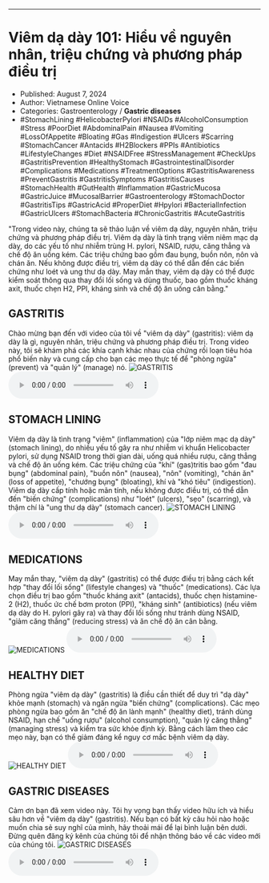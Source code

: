 
---

# Viêm dạ dày 101: Hiểu về nguyên nhân, triệu chứng và phương pháp điều trị

- Published: August 7, 2024
- Author: Vietnamese Online Voice
- Categories: Gastroenterology / **Gastric diseases**
- #StomachLining #HelicobacterPylori #NSAIDs #AlcoholConsumption #Stress #PoorDiet #AbdominalPain #Nausea #Vomiting #LossOfAppetite #Bloating #Gas #Indigestion #Ulcers #Scarring #StomachCancer #Antacids #H2Blockers #PPIs #Antibiotics #LifestyleChanges #Diet #NSAIDFree #StressManagement #CheckUps #GastritisPrevention #HealthyStomach #GastrointestinalDisorder #Complications #Medications #TreatmentOptions #GastritisAwareness #PreventGastritis #GastritisSymptoms #GastritisCauses #StomachHealth #GutHealth #Inflammation #GastricMucosa #GastricJuice #MucosalBarrier #Gastroenterology #StomachDoctor #GastritisTips #GastricAcid #ProperDiet #Hpylori #BacterialInfection #GastricUlcers #StomachBacteria #ChronicGastritis #AcuteGastritis

"Trong video này, chúng ta sẽ thảo luận về viêm dạ dày, nguyên nhân, triệu chứng và phương pháp điều trị. Viêm dạ dày là tình trạng viêm niêm mạc dạ dày, do các yếu tố như nhiễm trùng H. pylori, NSAID, rượu, căng thẳng và chế độ ăn uống kém. Các triệu chứng bao gồm đau bụng, buồn nôn, nôn và chán ăn. Nếu không được điều trị, viêm dạ dày có thể dẫn đến các biến chứng như loét và ung thư dạ dày. May mắn thay, viêm dạ dày có thể được kiểm soát thông qua thay đổi lối sống và dùng thuốc, bao gồm thuốc kháng axit, thuốc chẹn H2, PPI, kháng sinh và chế độ ăn uống cân bằng."


## GASTRITIS

Chào mừng bạn đến với video của tôi về "viêm dạ dày" (gastritis): viêm dạ dày là gì, nguyên nhân, triệu chứng và phương pháp điều trị. Trong video này, tôi sẽ khám phá các khía cạnh khác nhau của chứng rối loạn tiêu hóa phổ biến này và cung cấp cho bạn các mẹo thực tế để "phòng ngừa" (prevent) và "quản lý" (manage) nó.
![GASTRITIS](https://http-archiver-apis-production-80.schnworks.com/storage/images/transitions/2024-08-07/transition--772816364-Montserrat-Regular-512DA8.jpg)
<audio controls>
    <source src="https://http-archiver-apis-production-80.schnworks.com/storage/storage/audio/file-15571546529.mp3" type="audio/mpeg">
</audio>



## STOMACH LINING

Viêm dạ dày là tình trạng "viêm" (inflammation) của "lớp niêm mạc dạ dày" (stomach lining), do nhiều yếu tố gây ra như nhiễm vi khuẩn Helicobacter pylori, sử dụng NSAID trong thời gian dài, uống quá nhiều rượu, căng thẳng và chế độ ăn uống kém. Các triệu chứng của "khí" (gas)tritis bao gồm "đau bụng" (abdominal pain), "buồn nôn" (nausea), "nôn" (vomiting), "chán ăn" (loss of appetite), "chướng bụng" (bloating), khí và "khó tiêu" (indigestion). Viêm dạ dày cấp tính hoặc mãn tính, nếu không được điều trị, có thể dẫn đến "biến chứng" (complications) như "loét" (ulcers), "sẹo" (scarring), và thậm chí là "ung thư dạ dày" (stomach cancer).
![STOMACH LINING](https://http-archiver-apis-production-80.schnworks.com/storage/images/transitions/2024-08-07/transition-11147549167-Montserrat-Medium-512DA8.jpg)
<audio controls>
    <source src="https://http-archiver-apis-production-80.schnworks.com/storage/storage/audio/file-13459349788.mp3" type="audio/mpeg">
</audio>



## MEDICATIONS

May mắn thay, "viêm dạ dày" (gastritis) có thể được điều trị bằng cách kết hợp "thay đổi lối sống" (lifestyle changes) và "thuốc" (medications). Các lựa chọn điều trị bao gồm "thuốc kháng axit" (antacids), thuốc chẹn histamine-2 (H2), thuốc ức chế bơm proton (PPI), "kháng sinh" (antibiotics) (nếu viêm dạ dày do H. pylori gây ra) và thay đổi lối sống như tránh dùng NSAID, "giảm căng thẳng" (reducing stress) và ăn chế độ ăn cân bằng.
![MEDICATIONS](https://http-archiver-apis-production-80.schnworks.com/storage/images/transitions/2024-08-07/transition--3657136012-Montserrat-ExtraBold-303F9F.jpg)
<audio controls>
    <source src="https://http-archiver-apis-production-80.schnworks.com/storage/storage/audio/file-4826101313.mp3" type="audio/mpeg">
</audio>



## HEALTHY DIET

Phòng ngừa "viêm dạ dày" (gastritis) là điều cần thiết để duy trì "dạ dày" khỏe mạnh (stomach) và ngăn ngừa "biến chứng" (complications). Các mẹo phòng ngừa bao gồm ăn "chế độ ăn lành mạnh" (healthy diet), tránh dùng NSAID, hạn chế "uống rượu" (alcohol consumption), "quản lý căng thẳng" (managing stress) và kiểm tra sức khỏe định kỳ. Bằng cách làm theo các mẹo này, bạn có thể giảm đáng kể nguy cơ mắc bệnh viêm dạ dày.
![HEALTHY DIET](https://http-archiver-apis-production-80.schnworks.com/storage/images/transitions/2024-08-07/transition-7658273012-Montserrat-Thin-9C27B0.jpg)
<audio controls>
    <source src="https://http-archiver-apis-production-80.schnworks.com/storage/storage/audio/file-345029286.mp3" type="audio/mpeg">
</audio>



## GASTRIC DISEASES

Cảm ơn bạn đã xem video này. Tôi hy vọng bạn thấy video hữu ích và hiểu sâu hơn về "viêm dạ dày" (gastritis). Nếu bạn có bất kỳ câu hỏi nào hoặc muốn chia sẻ suy nghĩ của mình, hãy thoải mái để lại bình luận bên dưới. Đừng quên đăng ký kênh của chúng tôi để nhận thông báo về các video mới của chúng tôi.
![GASTRIC DISEASES](https://http-archiver-apis-production-80.schnworks.com/storage/images/transitions/2024-08-07/transition-11835737791-Montserrat-ExtraBold-4A148C.jpg)
<audio controls>
    <source src="https://http-archiver-apis-production-80.schnworks.com/storage/storage/audio/file-26719703522.mp3" type="audio/mpeg">
</audio>

